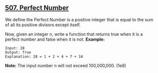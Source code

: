 ## [507. Perfect Number](https://leetcode.com/problems/perfect-number/)

We define the Perfect Number is a positive integer that is equal to the sum of all its positive divisors except itself.

Now, given an integer n, write a function that returns true when it is a perfect number and false when it is not.
**Example:**

```
Input: 28
Output: True
Explanation: 28 = 1 + 2 + 4 + 7 + 14
```

**Note:** The input number n will not exceed 100,000,000. (1e8)
